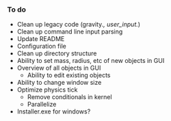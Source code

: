 ### To do

* Clean up legacy code (gravity.*, user_input.*)
* Clean up command line input parsing
* Update README
* Configuration file
* Clean up directory structure
* Ability to set mass, radius, etc of new objects in GUI
* Overview of all objects in GUI
    * Ability to edit existing objects
* Ability to change window size
* Optimize physics tick
    * Remove conditionals in kernel
    * Parallelize
* Installer.exe for windows?


